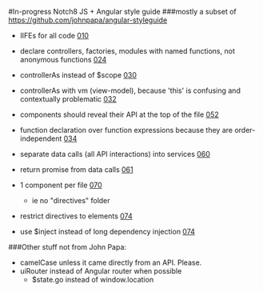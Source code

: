 #In-progress Notch8 JS + Angular style guide
###mostly a subset of https://github.com/johnpapa/angular-styleguide

- IIFEs for all code [010](https://github.com/johnpapa/angular-styleguide#style-y010)

- declare controllers, factories, modules with named functions, not anonymous functions [024](https://github.com/johnpapa/angular-styleguide#style-y024)

- controllerAs instead of $scope [030](https://github.com/johnpapa/angular-styleguide#style-y030)

- controllerAs with vm (view-model), because 'this' is confusing and contextually problematic [032](https://github.com/johnpapa/angular-styleguide#style-y032)

- components should reveal their API at the top of the file [052](https://github.com/johnpapa/angular-styleguide#style-y052)

- function declaration over function expressions because they are order-independent [034](https://github.com/johnpapa/angular-styleguide#style-y034)

- separate data calls (all API interactions) into services [060](https://github.com/johnpapa/angular-styleguide#style-y060)

- return promise from data calls [061](https://github.com/johnpapa/angular-styleguide#style-y061)

- 1 component per file [070](https://github.com/johnpapa/angular-styleguide#style-y070)
  - ie no "directives" folder

- restrict directives to elements [074](https://github.com/johnpapa/angular-styleguide#style-y074)

- use $inject instead of long dependency injection [074](https://github.com/johnpapa/angular-styleguide#style-y074)

###Other stuff not from John Papa:
- camelCase unless it came directly from an API. Please.
- uiRouter instead of Angular router when possible
  - $state.go instead of window.location